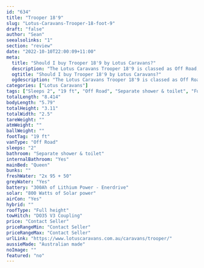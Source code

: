 ```yaml
---
id: "634"
title: "Trooper 18'9"
slug: "Lotus-Caravans-Trooper-18-foot-9"
draft: "false"
author: "Sean"
seealsolinks: "1"
section: "review"
date: "2022-10-10T22:00:09+11:00"
meta:
  title: "Should I buy Trooper 18'9 by Lotus Caravans?"
  description: "The Lotus Caravans Trooper 18'9 is classed as Off Road, and sleeps 2 people. It is Australian made and comes in at 19 ft. It generally has Separate shower & toilet."
  ogtitle: "Should I buy Trooper 18'9 by Lotus Caravans?"
  ogdescription: "The Lotus Caravans Trooper 18'9 is classed as Off Road, and sleeps 2 people. It is Australian made and comes in at 19 ft. It generally has Separate shower & toilet."
categories: ["Lotus Caravans"]
tags: ["Sleeps 2", "19 ft", "Off Road", "Separate shower & toilet", "Full height", "Price Unknown"]
totalLength: "8.414"
bodyLength: "5.79"
totalHeight: "3.11"
totalWidth: "2.5"
tareWeight: ""
atmWeight: ""
ballWeight: ""
footTag: "19 ft"
vanType: "Off Road"
sleeps: "2"
bathroom: "Separate shower & toilet"
internalBathroom: "Yes"
mainBed: "Queen"
bunks: ""
freshWater: "2x 95 + 50"
greyWater: "Yes"
battery: "300Ah of Lithium Power - Enerdrive"
solar: "800 Watts of Solar power"
airCon: "Yes"
hybrid: ""
roofType: "Full height"
towHitch: "DO35 V3 Coupling"
price: "Contact Seller"
priceRangeMin: "Contact Seller"
priceRangeMax: "Contact Seller"
urlLink: "https://www.lotuscaravans.com.au/caravans/trooper/"
aussieMade: "Australian made"
noImage: ""
featured: "no"
---
```

